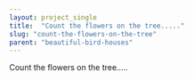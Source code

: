 ```yaml
---
layout: project_single
title:  "Count the flowers on the tree....."
slug: "count-the-flowers-on-the-tree"
parent: "beautiful-bird-houses"
---
```

Count the flowers on the tree.....